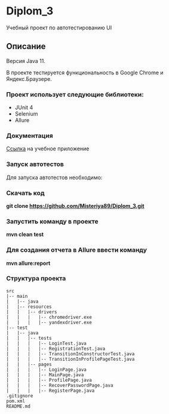 # Diplom_3

Учебный проект по автотестированию UI

## Описание

Версия Java 11.

В проекте тестируется функциональность в Google Chrome и Яндекс.Браузере.

### Проект использует следующие библиотеки:

* JUnit 4
* Selenium
* Allure


### Документация

[Ссылка](https://stellarburgers.nomoreparties.site/)  на учебное приложение

### Запуск автотестов

Для запуска автотестов необходимо:

### Скачать код

**git clone https://github.com/Misteriya89/Diplom_3.git**

### Запустить команду в проекте

**mvn clean test**

### Для создания отчета в Allure ввести команду

**mvn allure:report**

### Структура проекта

```
src
|-- main
|   |-- java
|   |-- resources
|   |   |-- drivers
|   |   |   |-- chromedriver.exe
|   |   |   |-- yandexdriver.exe
|-- test
|   |-- java
|   |   |-- tests
|   |   |   |-- LoginTest.java
|   |   |   |-- RegistrationTest.java
|   |   |   |-- TransitionInConstructorTest.java
|   |   |   |-- TransitionInProfilePageTest.java
|   |   |-- pages
|   |   |   |-- LoginPage.java
|   |   |   |-- MainPage.java
|   |   |   |-- ProfilePage.java
|   |   |   |-- RecoverPasswordPage.java
|   |   |   |-- RegisterPage.java
.gitignore
pom.xml
README.md
```